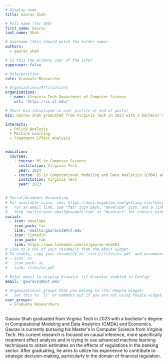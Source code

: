 ```yaml
---
# Display name
title: Gaurav Shah

# Full name (for SEO)
first_name: Gaurav
last_name: Shah

# Username (this should match the folder name)
authors:
  - gaurav_shah

# Is this the primary user of the site?
superuser: false

# Role/position
role: Graduate Researcher

# Organizations/Affiliations
organizations:
  - name: Virginia Tech Department of Computer Science
    url: 'https://cs.vt.edu/'

# Short bio (displayed in user profile at end of posts)
bio: Gaurav Shah graduated from Virginia Tech in 2023 with a bachelor's degree in Computational Modeling and Data Analytics (CMDA) and Economics. Gaurav is currently pursuing his Master's in Computer Science from Virginia Tech. His current research is focused on causal inference, more specifically treatment effect analysis and in trying to use advanced machine learning techniques to obtain estimates on the effects of regulations in the banking sector. After graduating, he aims to utilize his experience to contribute to strategic decision-making, particularly in the domain of financial regulation.

interests:
  - Policy Analysis
  - Machine Learning
  - Treatment Effect Analysis


education:
  courses:
    - course: MS in Computer Science
      institution: Virginia Tech
      year: 2024
    - course: BS in Computational Modeling and Data Analytics (CMDA) and Economics
      institution: Virginia Tech
      year: 2023
    

# Social/Academic Networking
# For available icons, see: https://docs.hugoblox.com/getting-started/page-builder/#icons
#   For an email link, use "fas" icon pack, "envelope" icon, and a link in the
#   form "mailto:your-email@example.com" or "#contact" for contact widget.
social:
  - icon: envelope
    icon_pack: fas
    link: 'mailto:gauravs19@vt.edu'
  - icon: linkedin
    icon_pack: fab
    link: https://www.linkedin.com/in/gaurav-shah01
# Link to a PDF of your resume/CV from the About widget.
# To enable, copy your resume/CV to `static/files/cv.pdf` and uncomment the lines below.
# - icon: cv
#   icon_pack: ai
#   link: files/cv.pdf

# Enter email to display Gravatar (if Gravatar enabled in Config)
email: 'gauravs19@vt.edu'

# Organizational groups that you belong to (for People widget)
#   Set this to `[]` or comment out if you are not using People widget.
user_groups:
  - Graduate Researchers
---
```

Gaurav Shah graduated from Virginia Tech in 2023 with a bachelor's degree in Computational Modeling and Data Analytics (CMDA) and Economics. Gaurav is currently pursuing his Master's in Computer Science from Virginia Tech. His current research is focused on causal inference, more specifically treatment effect analysis and in trying to use advanced machine learning techniques to obtain estimates on the effects of regulations in the banking sector. After graduating, he aims to utilize his experience to contribute to strategic decision-making, particularly in the domain of financial regulation.
